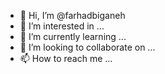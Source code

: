 - 👋 Hi, I’m @farhadbiganeh
- 👀 I’m interested in ...
- 🌱 I’m currently learning ...
- 💞️ I’m looking to collaborate on ...
- 📫 How to reach me ...

<!---
09355152545far/09355152545far is a ✨ special ✨ repository because its `README.md` (this file) appears on your GitHub profile.
You can click the Preview link to take a look at your changes.
--->
